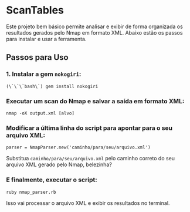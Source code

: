 # ScanTables

Este projeto bem básico permite analisar e exibir de forma organizada os resultados gerados pelo Nmap em formato XML. Abaixo estão os passos para instalar e usar a ferramenta.

## Passos para Uso

### 1. Instalar a gem `nokogiri`:

```(\`\`\`bash\`) gem install nokogiri ```

### Executar um scan do Nmap e salvar a saída em formato XML:
``` nmap -oX output.xml [alvo] ``` 

### Modificar a última linha do script para apontar para o seu arquivo XML: 

``` parser = NmapParser.new('caminho/para/seu/arquivo.xml') ```

Substitua ```caminho/para/seu/arquivo.xml``` pelo caminho correto do seu arquivo XML gerado pelo Nmap, belezinha? 

### E finalmente, executar o script:

``` ruby nmap_parser.rb ```

Isso vai processar o arquivo XML e exibir os resultados no terminal. 
